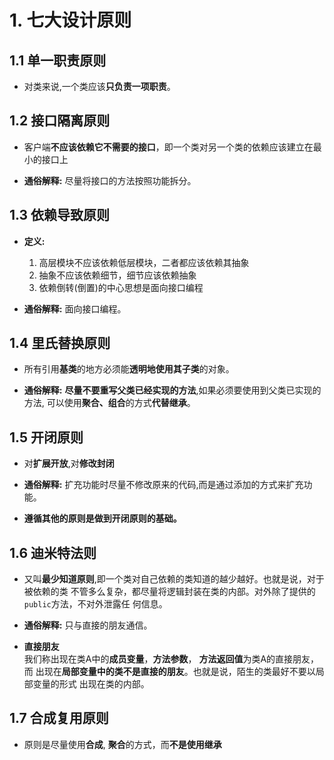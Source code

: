 # 1. 七大设计原则

## 1.1 单一职责原则
  * 对类来说,一个类应该**只负责一项职责**。

## 1.2 接口隔离原则
  * 客户端**不应该依赖它不需要的接口**，即一个类对另一个类的依赖应该建立在最小的接口上

  * **通俗解释:** 尽量将接口的方法按照功能拆分。

## 1.3 依赖导致原则
  * **定义:**
    1. 高层模块不应该依赖低层模块，二者都应该依赖其抽象
    2. 抽象不应该依赖细节，细节应该依赖抽象
    3. 依赖倒转(倒置)的中心思想是面向接口编程


  * **通俗解释:** 面向接口编程。

## 1.4 里氏替换原则
  * 所有引用**基类**的地方必须能**透明地使用其子类**的对象。

  * **通俗解释:** **尽量不要重写父类已经实现的方法**,如果必须要使用到父类已实现的方法,
    可以使用**聚合、组合**的方式**代替继承**。

## 1.5 开闭原则
  * 对**扩展开放**,对**修改封闭**

  * **通俗解释:** 扩充功能时尽量不修改原来的代码,而是通过添加的方式来扩充功能。

  * **遵循其他的原则是做到开闭原则的基础。**

## 1.6 迪米特法则
  * 又叫**最少知道原则**,即一个类对自己依赖的类知道的越少越好。也就是说，对于被依赖的类
    不管多么复杂，都尽量将逻辑封装在类的内部。对外除了提供的`public`方法，不对外泄露任
    何信息。

  * **通俗解释:** 只与直接的朋友通信。

  * **直接朋友** <br/>
    我们称出现在类A中的**成员变量**，**方法参数**， **方法返回值**为类A的直接朋友，而
    出现在**局部变量中的类不是直接的朋友**。也就是说，陌生的类最好不要以局部变量的形式
    出现在类的内部。

## 1.7 合成复用原则
  * 原则是尽量使用**合成**, **聚合**的方式，而**不是使用继承**
